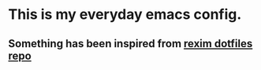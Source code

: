 # This is my everyday emacs config.
## Something has been inspired from [rexim dotfiles repo](https://github.com/rexim/dotfiles)
